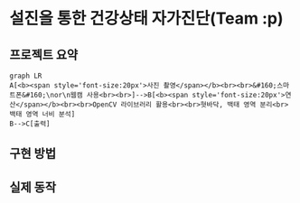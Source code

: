 # 설진을 통한 건강상태 자가진단(Team :p)  
## 프로젝트 요약
```mermaid
graph LR
A[<b><span style='font-size:20px'>사진 촬영</span></b><br><br>&#160;스마트폰&#160;\nor\n웹캠 사용<br><br>]-->B[<b><span style='font-size:20px'>연산</span></b><br><br>OpenCV 라이브러리 활용<br><br>혓바닥, 백태 영역 분리<br>백태 영역 너비 분석]
B-->C[출력]
```
## 구현 방법
## 실제 동작

